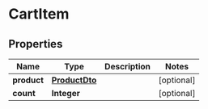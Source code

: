 

# CartItem


## Properties

| Name | Type | Description | Notes |
|------------ | ------------- | ------------- | -------------|
|**product** | [**ProductDto**](ProductDto.md) |  |  [optional] |
|**count** | **Integer** |  |  [optional] |




